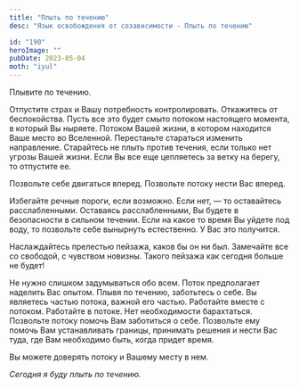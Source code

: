 ```yaml
---
title: "Плыть по течению"
desc: "Язык освобождения от созависимости - Плыть по течению"

id: "190"
heroImage: ""
pubDate: 2023-05-04
moth: "iyul"
---
```


Плывите по течению.

Отпустите страх и Вашу потребность контролировать. Откажитесь от беспокойства.
Пусть все это будет смыто потоком настоящего момента, в который Вы ныряете.
Потоком Вашей жизни, в котором находится Ваше место во Вселенной. Перестаньте
стараться изменить направление. Старайтесь не плыть против течения, если
только нет угрозы Вашей жизни. Если Вы все еще цепляетесь за ветку на берегу,
то отпустите ее.

Позвольте себе двигаться вперед. Позвольте потоку нести Вас вперед.

Избегайте речные пороги, если возможно. Если нет, — то оставайтесь
расслабленными. Оставаясь расслабленными, Вы будете в безопасности в сильном
течении. Если на какое то время Вы уйдете под воду, то позвольте себе
вынырнуть естественно. У Вас это получится.

Наслаждайтесь прелестью пейзажа, каков бы он ни был. Замечайте все со
свободой, с чувством новизны. Такого пейзажа как сегодня больше не будет!

Не нужно слишком задумываться обо всем. Поток предполагает наделить Вас
опытом. Плывя по течению, заботьтесь о себе. Вы являетесь частью потока,
важной его частью. Работайте вместе с потоком. Работайте в потоке. Нет
необходимости барахтаться. Позвольте потоку помочь Вам заботиться о себе.
Позвольте ему помочь Вам устанавливать границы, принимать решения и нести Вас
туда, где Вам необходимо быть, когда придет время.

Вы можете доверять потоку и Вашему месту в нем.

_Сегодня_ _я_ _буду_ _плыть_ _по_ _течению._
